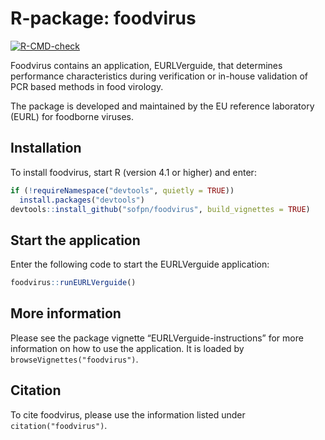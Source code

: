 
<!-- README.md is generated from README.Rmd. Please edit that file -->

# R-package: foodvirus

<!-- badges: start -->

[![R-CMD-check](https://github.com/sofpn/EURL-verguide/workflows/R-CMD-check/badge.svg)](https://github.com/sofpn/EURL-verguide/actions)
<!-- badges: end -->

Foodvirus contains an application, EURLVerguide, that determines
performance characteristics during verification or in-house validation
of PCR based methods in food virology.

The package is developed and maintained by the EU reference laboratory
(EURL) for foodborne viruses.

## Installation

To install foodvirus, start R (version 4.1 or higher) and enter:

``` r
if (!requireNamespace("devtools", quietly = TRUE))
  install.packages("devtools")
devtools::install_github("sofpn/foodvirus", build_vignettes = TRUE)
```

## Start the application

Enter the following code to start the EURLVerguide application:

``` r
foodvirus::runEURLVerguide()
```

## More information

Please see the package vignette “EURLVerguide-instructions” for more
information on how to use the application. It is loaded by
`browseVignettes("foodvirus")`.

## Citation

To cite foodvirus, please use the information listed under
`citation("foodvirus")`.
